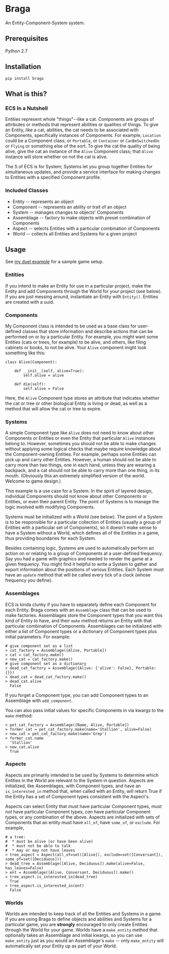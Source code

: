 # Braga

An Entity-Component-System system. 

## Prerequisites
Python 2.7

## Installation

`pip install braga`

## What is this?

### ECS In a Nutshell

Entities represent whole "things"--like a cat. Components are groups of attributes or methods that represent abilities or qualities of things. To give an Entity, like a cat, abilities, the cat needs to be associated with Components, specifically instances of Components. For example, `Location` could be a Component class; or `Portable`, or `Container` or `CanBeSwitchedOn` or `Flying` or something else of the sort. To give the cat the quality of being alive, give the cat an instance of the `Alive` Component class; that `Alive` instance will store whether on not the cat is alive.

The S of ECS is for System; Systems let you group together Entities for simultaneous updates, and provide a service interface for making changes to Entities with a specified Component profile.

### Included Classes
* Entity -- represents an object
* Component -- represents an ability or trait of an object
* System -- manages changes to objects' Components
* Assemblage -- factory to make objects with preset combination of Components
* Aspect -- selects Entities with a particular combination of Components
* World -- collects all Entities and Systems for a given project

## Usage

See [my duel example]() for a sample game setup.
### Entities
If you intend to make an Entity for use in a particular project, make the Entity and add Components through the World for your project (see below). If you are just messing around, instantiate an Entity with `Entity()`. Entities are created with a uuid.

### Components
My Component class is intended to be used as a base class for user-defined classes that store information and describe actions that can be performed on or by a particular Entity. For example, you might want some Entities (cats or trees, for example) to be alive, and others, like filing cabinets or books, to not be alive.
Your `Alive` component might look something like this:

```
class Alive(Component):

	def __init__(self, alive=True):
		self.alive = alive

	def die(self):
		self.alive = False
```
Here, the `Alive` Component type stores an attribute that indicates whether the cat or tree or other biological Entity is living or dead, as well as a method that will allow the cat or tree to expire.

### Systems

A simple Component type like `Alive` does not need to know about other Components or Entities or even the Entity that particular `Alive` instances belong to. However, sometimes you should not be able to make changes without applying some logical checks that maybe require knowledge about the Component-owning Entities. For example, perhaps some Entities can pick up and carry other Entities. However, a human should not be able to carry more than two things, one in each hand, unless they are wearing a backpack, and a cat should not be able to carry more than one thing, in its mouth. (Obviously this an extremely simplified version of the world. Welcome to game design.)

This example is a use case for a System. In the spirit of layered design, individual Components should not know about other Components or Entities, or even their parent Entity. The point of Systems is to manage the logic involved with modifying Components.

Systems must be initialized with a World (see below). The point of a System is to be responsible for a particular collection of Entities (usually a group of Entities with a particular set of Components), so it doesn't make sense to have a System without a World, which defines all of the Entities in a game, thus providing boundaries for each System.

Besides containing logic, Systems are used to automatically perform an action on or relating to a group of Components at a user-defined frequency. Say you had a game with graphics and needed to render the game at a given frequency. You might find it helpful to write a System to gather and export information about the positions of various Entities. Each System must have an `update` method that will be called every tick of a clock (whose frequency you define).

### Assemblages

ECS is kinda clunky if you have to separately define each Component for each Entity. Braga comes with an `Assemblage` class that can be used to make factories. Assemblages store the Component types that you want this kind of Entity to have, and their `make` method returns an Entity with that particular combination of Components. Assemblages can be initialized with either a list of Component types or a dictionary of Component types plus initial parameters. For example:

```
# give component set as a list
> cat_factory = Assemblage([Alive, Portable])
> cat = cat_factory.make()
> new_cat = cat_factory.make()
# give component set as a dictionary
> dead_cat_factory = Assemblage({Alive: {'alive': False}, Portable: {}})
> dead_cat = dead_cat_factory.make()
> dead_cat.alive
  False
```

If you forget a Component type, you can add Component types to an Assemblage with `add_component`.

You can also pass initial values for specific Components in via kwargs to the `make` method:

```
> pet_cat_factory = Assemblage([Name, Alive, Portable])
> former_cat = pet_cat_factory.make(name='Stallion', alive=False)
> new_cat = pet_cat_factory.make(name='Grep')
> former_cat.name
  'Stallion'
> new_cat.alive
  True
```

### Aspects

Aspects are primarily intended to be used by Systems to determine which Entities in the World are relevant to the System in question. Aspects are initialized, like Assemblages, with Component types, and have an `is_interested_in` method that, when called with an Entity, will return True if the Entity has a set of Component types consistent with the Aspect's.

Aspects can select Entity that _must_ have particular Component types, _must not_ have particular Component types, _can_ have particular Component types, or any combination of the above. Aspects are initialized with sets of Components that an entity must have `all_of`, have `some_of`, or `exclude`. For example,

```
# a tree:
#  * must be alive (or have been alive)
#  * must not be able to talk
#  * may or may not have leaves
> tree_aspect = Aspect(all_of=set([Alive]), exclude=set([Conversant]), some_of=set([Deciduous]))
> dead_tree = Assemblage([Alive, Deciduous]).make(alive=False, has_leaves=False)
> ent = Assemblage([Alive, Conversant, Deciduous]).make()
> tree_aspect.is_interested_in(dead_tree)
  True
> tree_aspect.is_interested_in(ent)
  False
```

### Worlds

Worlds are intended to keep track of all the Entities and Systems in a game. If you are using Braga to define objects and abilities and Systems for a particular game, you are **strongly** encouraged to only create Entities through the World for your game. Worlds have a `make_entity` method that optionally takes an Assemblage and initial kwargs, so you can use `make_entity` just as you would an Assemblage's `make` -- only `make_entity` will automatically set your Entity up as part of your World.
